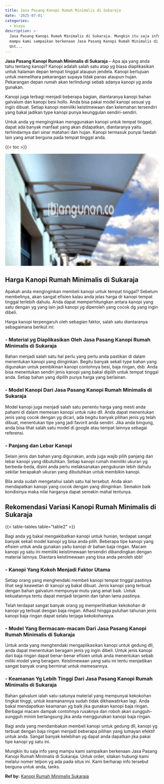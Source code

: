 ```yaml
---
title: Jasa Pasang Kanopi Rumah Minimalis di Sukaraja
date: '2025-07-01'
categories:
  - biaya
description: >-
  Jasa Pasang Kanopi Rumah Minimalis di Sukaraja. Mungkin itu saja info yang
  mampu kami sampaikan berkenaan Jasa Pasang Kanopi Rumah Minimalis di Sukaraja.
  Unt...
---
```


**Jasa Pasang Kanopi Rumah Minimalis di Sukaraja** – Apa aja yang anda tahu tentang kanopi? Kanopi adalah salah satu atap yg biasa diaplikasikan untuk halaman depan tempat tinggal ataupun jendela. Kanopi bertujuan untuk memelihara pekarangan supaya tidak panas ataupun hujan. Pekarangan depan rumah akan terlindungi sebab adanya kanopi yg anda gunakan.

Kanopi juga terbagi menjadi beberapa bagian, diantaranya kanopi bahan galvalum dan kanopi besi hollo. Anda bisa pakai model kanopi sesuai yg ingin dibuat. Setiap kanopi memiliki keistimewaan dan kelemahan tersendiri yang bakal jadikan type kanopi punya keunggulan sendiri-sendiri.

Untuk anda yg menginginkan menggunakan kanopi untuk tempat tinggal, dapat ada banyak manfaat yang akan didapatkan, diantaranya yaitu terhindarnya dari sinar matahari dan hujan. Kanopi termasuk punyai faedah lain yang amat berguna pada tempat tinggal anda.

{{< toc >}}

![Jasa Pasang Kanopi Rumah Minimalis di Sukaraja](/images/harga-kanopi-minimalis-21.png)

## Harga Kanopi Rumah Minimalis di Sukaraja

Apakah anda menginginkan membeli kanopi untuk tempat tinggal? Sebelum membelinya, akan sangat efisien kalau anda jelas harga dr kanopi tempat tinggal terlebih dahulu. Anda dapat memperhitungkan antara kanopi yang satu dengan yg yang lain jadi kanopi yg diperoleh yang cocok dg yang ingin dibeli.

Harga kanopi terpengaruh oleh sebagian faktor, salah satu diantaranya sebagaimana berikut ini:

### \- Material yg Diaplikasikan Oleh Jasa Pasang Kanopi Rumah Minimalis di Sukaraja

Bahan menjadi salah satu hal perlu yang perlu anda pastikan di dalam menentukan kanopi yang diinginkan. Begitu banyak sekali type bahan yang digunakan untuk pembikinan kanopi contohnya besi, baja ringan, dsb. Anda bisa menentukan sendiri jenis kanopi yang bakal dipilih untuk tempat tinggal anda. Setiap bahan yang dipilih punya harga yang berlainan.

### \- Model Kanopi Dari Jasa Pasang Kanopi Rumah Minimalis di Sukaraja

Model kanopi juga menjadi salah satu penentu harga yang mesti anda pahami di dalam memesan kanopi untuk ruko dll. Anda dapat menentukan jenis yang cocok dengan yg dicari, ada begitu banyak pilihan jenis yg telah dibuat, menentukan tipe yang jadi favorit anda sendiri. Jika anda bingung, anda bisa lihat salah satu model di google atau tempat lainnya sebagai referensi.

### \- Panjang dan Lebar Kanopi

Selain jenis dan bahan yang digunakan, anda juga wajib pilih panjang dan lebar kanopi yang dibutuhkan. Setiap kanopi rumah memiliki ukuran yg berbeda-beda, disini anda perlu melaksanakan pengukuran lebih dahulu sekitar berapakah ukuran yang dibutuhkan untuk membikin kanopi.

Bila anda sudah mengetahui salah satu hal tersebut. Anda akan mendapatkan kanopi yang cocok dengan yang diinginkan. Semakin baik kondisinya maka nilai harganya dapat semakin mahal tentunya.

## Rekomendasi Variasi Kanopi Rumah Minimalis di Sukaraja

{{< table-tables table="table2" >}}

Bagi anda yg bakal mengakibatkan kanopi untuk hunian, terdapat sangat banyak sekali model kanopi yg bisa anda pilih. Beberapa tipe kanopi yang efisien untuk anda gunakan yaitu kanopi dr bahan baja ringan. Macam kanopi yg satu ini memiliki keistimewaan tersendiri dibandingkan dengan material lainnya. Diantara keistimewaan yang bisa anda peroleh sbb!

### \- Kanopi Yang Kokoh Menjadi Faktor Utama

Setiap orang yang menghendaki membeli kanopi tempat tinggal pastinya lihat segi keawetan dr kanopi yg bakal dibuat. Jenis kanopi yang terbuat dengan bahan galvalum mempunyai mutu yang amat baik. Untuk kekuatannya tentu dapat menjadi terjamin dan tahan lama pastinya.

Telah terdapat sangat banyak orang yg memperlihatkan kekokohan dr kanopi yg terbuat dengan baja ringan. Alhasil hingga puluhan tahunan jenis kanopi baja ringan dapat selalu terjaga kekokohannya.

### \- Model Yang Bermacam-macam Dari Jasa Pasang Kanopi Rumah Minimalis di Sukaraja

Untuk anda yang menghendaki mengaplikasikan kanopi untuk gedung dll, anda dapat menentukan beragam jenis yg ingin dibeli. Untuk jenis kanopi dari baja ringan dapat benar-benar efisien untuk anda menentukan sebab miliki model yang beragam. Keistimewaan yang satu ini tentu menjadikan sangat banyak orang berminat untuk memesannya.

### \- Keamanan Yg Lebih Tinggi Dari Jasa Pasang Kanopi Rumah Minimalis di Sukaraja

Bahan galvalum ialah satu-satunya material yang mempunyai kekokohan tingkat tinggi, untuk keamanannya sudah tidak dikhawatirkan lagi. Anda bakal mendapatkan keamanan yg baik jika gunakan kanopi baja ringan. Berbagai macam dampak contohnya rusaknya dan roboh akan sungguh-sungguh minim berlangsung jika anda menggunakan kanopi baja ringan.

Bagi anda yang mendambakan membeli kanopi untuk gedung dll, kanopi yg terbuat dengan baja ringan menjadi beberapa pilihan yang lumayan efektif untuk anda. Sangat banyak kelebihan yg dapat anda dapatkan jika pakai tipe kanopi yg satu ini.

Mungkin itu saja info yang mampu kami sampaikan berkenaan Jasa Pasang Kanopi Rumah Minimalis di Sukaraja. Untuk order, silakan hubungi kami melalui nomer telpon yg ada pada situs ini. Kami berharap info tersebut berguna untuk anda, tanks.

**Ref by:**  [Kanopi Rumah Minimalis Sukaraja](https://id.wikipedia.org/wiki/Kanopi)

